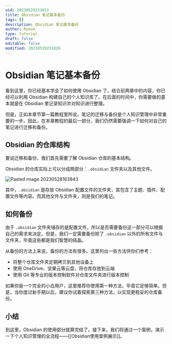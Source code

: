 ```yaml
---
uid: 20230529233022
title: Obsidian 笔记基本备份
tags: []
description: Obsidian 笔记基本备份
author: Ryooo
type: tutorial
draft: false
editable: false
modified: 20230530231826
---
```


# Obsidian 笔记基本备份

看到这里，你已经基本学会了如何使用 Obsidian 了。结合前两章中的内容，你已经可以利用 Obsidian 构建自己的个人知识库了。在后面的时间中，你需要做的基本就是在 Obsidian 里记录知识并对知识进行整理。

但是，正如本章节第一篇教程里所说，笔记的迁移与备份是个人知识管理中非常重要的一步。因此，在本章教程的最后一部分，我们仍然需要强调一下如何对自己的笔记进行迁移和备份。

## Obsidian 的仓库结构

要说迁移和备份，我们首先需要了解 Obsidian 仓库的基本结构。

Obsidian 的仓库实际上可以分成两部分：`.obsidian` 文件夹以及其他文件。

![Pasted image 20230528163843](https://cdn.pkmer.cn/images/Pasted%20image%2020230528163843.png!pkmer)

其中，`.obsidian` 是存放 Obsidian 配置文件的文件夹，其包含了主题、插件、配置文件等内容。而其他文件与文件夹，则是我们的笔记。

## 如何备份

由于 `.obsidian` 文件夹储存的是配置文件，所以是否需要备份这一部分可以根据自己的需求来决定。但是，我们一定需要备份除了 `.obsidian` 以外的所有文件与文件夹，毕竟这些都是我们智慧的结晶。

从备份的方法上来说，备份的方法有很多。这里列出一些方法供你们参考：

- 将整个仓库文件夹定期拷贝到其他设备上
- 使用 OneDrive、坚果云等云盘，将仓库存放到云端
- 使用 Git 等专业的版本控制软件对仓库文件夹进行版本控制

如果你是一个完全的小白用户，这里推荐你使用第一种方法，毕竟它足够简单。但是，当你度过新手期以后，建议你试着探索第三种方法，以实现更稳妥的仓库备份。

## 小结

到这里，Obsidian 的使用部分就算完结了。接下来，我们将通过一个案例，演示一下个人知识管理的全流程——[[Obsidian使用案例展示]]。
